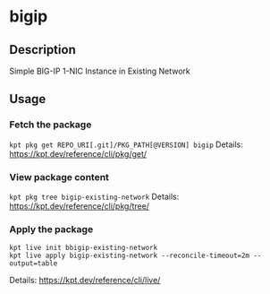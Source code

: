 # bigip

## Description
Simple BIG-IP 1-NIC Instance in Existing Network

## Usage

### Fetch the package
`kpt pkg get REPO_URI[.git]/PKG_PATH[@VERSION] bigip`
Details: https://kpt.dev/reference/cli/pkg/get/

### View package content
`kpt pkg tree bigip-existing-network`
Details: https://kpt.dev/reference/cli/pkg/tree/

### Apply the package
```
kpt live init bbigip-existing-network
kpt live apply bigip-existing-network --reconcile-timeout=2m --output=table
```
Details: https://kpt.dev/reference/cli/live/
